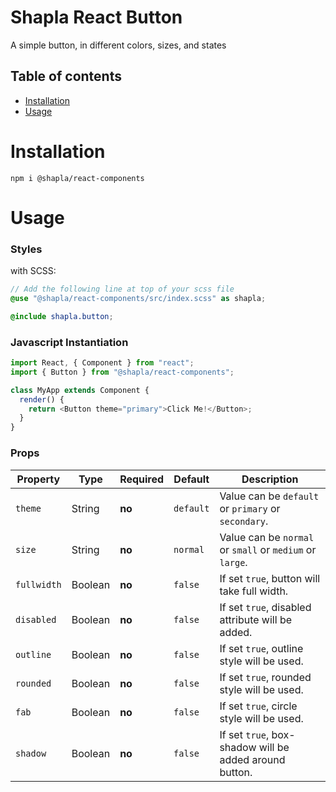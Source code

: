 # Shapla React Button

A simple button, in different colors, sizes, and states

## Table of contents

- [Installation](#installation)
- [Usage](#usage)

# Installation

```
npm i @shapla/react-components
```

# Usage

### Styles

with SCSS:

```scss
// Add the following line at top of your scss file
@use "@shapla/react-components/src/index.scss" as shapla;

@include shapla.button;
```

### Javascript Instantiation

```js
import React, { Component } from "react";
import { Button } from "@shapla/react-components";

class MyApp extends Component {
  render() {
    return <Button theme="primary">Click Me!</Button>;
  }
}
```

### Props

| Property    | Type    | Required | Default   | Description                                              |
| ----------- | ------- | -------- | --------- | -------------------------------------------------------- |
| `theme`     | String  | **no**   | `default` | Value can be `default` or `primary` or `secondary`.      |
| `size`      | String  | **no**   | `normal`  | Value can be `normal` or `small` or `medium` or `large`. |
| `fullwidth` | Boolean | **no**   | `false`   | If set `true`, button will take full width.              |
| `disabled`  | Boolean | **no**   | `false`   | If set `true`, disabled attribute will be added.         |
| `outline`   | Boolean | **no**   | `false`   | If set `true`, outline style will be used.               |
| `rounded`   | Boolean | **no**   | `false`   | If set `true`, rounded style will be used.               |
| `fab`       | Boolean | **no**   | `false`   | If set `true`, circle style will be used.                |
| `shadow`    | Boolean | **no**   | `false`   | If set `true`, box-shadow will be added around button.   |
